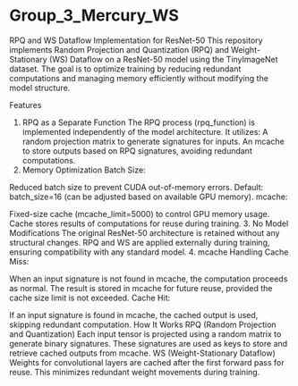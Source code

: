 # Group_3_Mercury_WS

RPQ and WS Dataflow Implementation for ResNet-50
This repository implements Random Projection and Quantization (RPQ) and Weight-Stationary (WS) Dataflow on a ResNet-50 model using the TinyImageNet dataset. The goal is to optimize training by reducing redundant computations and managing memory efficiently without modifying the model structure.

Features
1. RPQ as a Separate Function
The RPQ process (rpq_function) is implemented independently of the model architecture.
It utilizes:
A random projection matrix to generate signatures for inputs.
An mcache to store outputs based on RPQ signatures, avoiding redundant computations.
2. Memory Optimization
Batch Size:

Reduced batch size to prevent CUDA out-of-memory errors.
Default: batch_size=16 (can be adjusted based on available GPU memory).
mcache:

Fixed-size cache (mcache_limit=5000) to control GPU memory usage.
Cache stores results of computations for reuse during training.
3. No Model Modifications
The original ResNet-50 architecture is retained without any structural changes.
RPQ and WS are applied externally during training, ensuring compatibility with any standard model.
4. mcache Handling
Cache Miss:

When an input signature is not found in mcache, the computation proceeds as normal.
The result is stored in mcache for future reuse, provided the cache size limit is not exceeded.
Cache Hit:

If an input signature is found in mcache, the cached output is used, skipping redundant computation.
How It Works
RPQ (Random Projection and Quantization)
Each input tensor is projected using a random matrix to generate binary signatures.
These signatures are used as keys to store and retrieve cached outputs from mcache.
WS (Weight-Stationary Dataflow)
Weights for convolutional layers are cached after the first forward pass for reuse.
This minimizes redundant weight movements during training.
